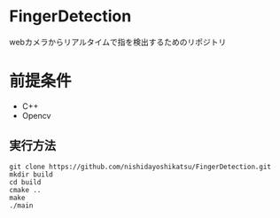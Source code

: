 # FingerDetection

webカメラからリアルタイムで指を検出するためのリポジトリ

# 前提条件

* C++
* Opencv


## 実行方法

```
git clone https://github.com/nishidayoshikatsu/FingerDetection.git
mkdir build
cd build
cmake ..
make
./main
```